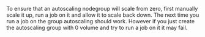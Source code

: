 To ensure that an autoscaling nodegroup will scale from zero, first manually scale it up, run a job on it and allow it to scale back down. 
The next time you run a job on the group autoscaling should work. 
However if you just create the autoscaling group with 0 volume and try to run a job on it it may fail. 

